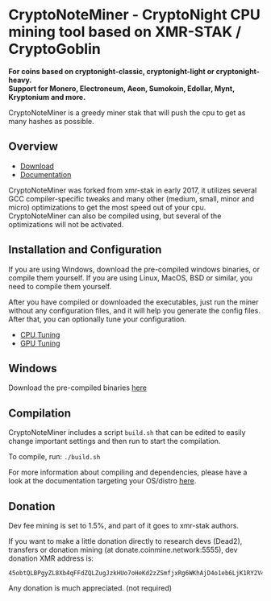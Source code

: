 # CryptoNoteMiner - CryptoNight CPU mining tool based on XMR-STAK / CryptoGoblin
**For coins based on cryptonight-classic, cryptonight-light or cryptonight-heavy.**<br>
**Support for Monero, Electroneum, Aeon, Sumokoin, Edollar, Mynt, Kryptonium and more.**

CryptoNoteMiner is a greedy miner stak that will push the cpu to get as many hashes as possible.

## Overview
* [Download](https://github.com/CryptoNoteMiner/CryptoNoteMiner/releases)
* [Documentation](https://github.com/CryptoNoteMiner/CryptoNoteMiner/tree/master/doc)

CryptoNoteMiner was forked from xmr-stak in early 2017, it utilizes several GCC compiler-specific tweaks and
many other (medium, small, minor and micro) optimizations to get the most speed out of your cpu.
CryptoNoteMiner can also be compiled using, but several of the optimizations will not be activated.

## Installation and Configuration
If you are using Windows, download the pre-compiled windows binaries, or compile them yourself.
If you are using Linux, MacOS, BSD or similar, you need to compile them yourself.

After you have compiled or downloaded the executables, just run the miner without any configuration files,
and it will help you generate the config files. After that, you can optionally tune your configuration.
* [CPU Tuning](doc/tuning-cpu.md)
* [GPU Tuning](doc/tuning-gpu.md)

## Windows
Download the pre-compiled binaries [here](https://github.com/CryptoNoteMiner/CryptoNoteMiner/releases)

## Compilation
CryptoNoteMiner includes a script `build.sh` that can be edited to easily change important settings
and then run to start the compilation.

To compile, run:
`./build.sh`

For more information about compiling and dependencies, please have a look at the documentation
targeting your OS/distro [here](https://github.com/CryptoNoteMiner/CryptoNoteMiner/tree/master/doc).

## Donation
Dev fee mining is set to 1.5%, and part of it goes to xmr-stak authors.

If you want to make a little donation directly to research devs (Dead2), transfers or donation mining (at donate.coinmine.network:5555), dev donation XMR address is:
```
45obtQLBPgyZL8Xb4qFFdZQLZugJzkHUo7oHeKd2zZSmfjxRg6WKhAjD4o1eb6LjK1RY2V4sp1nmDAity9Ks9NvZHw8z1EL
```
Any donation is much appreciated. (not required)

